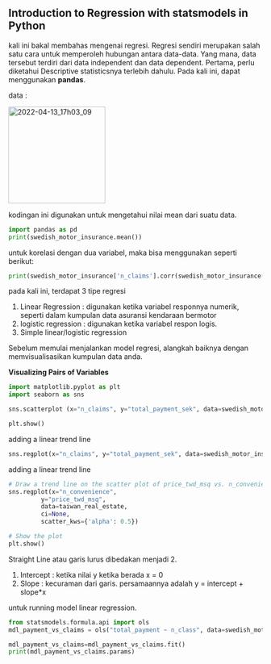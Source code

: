 ## Introduction to Regression with statsmodels in Python ##

kali ini bakal membahas mengenai regresi. Regresi sendiri merupakan salah satu cara untuk memperoleh hubungan antara data-data. Yang mana, data tersebut terdiri dari data independent dan data dependent. Pertama, perlu diketahui Descriptive statisticsnya terlebih dahulu. Pada kali ini, dapat menggunakan **pandas**. 

data :

<img width="192" alt="2022-04-13_17h03_09" src="https://user-images.githubusercontent.com/87213160/163154653-424a13fc-196a-46a8-b97f-0ad9dff9a533.png">

kodingan ini digunakan untuk mengetahui nilai mean dari suatu data. 
``` python
import pandas as pd
print(swedish_motor_insurance.mean())
```
untuk korelasi dengan dua variabel, maka bisa menggunakan seperti berikut: 
``` python
print(swedish_motor_insurance['n_claims'].corr(swedish_motor_insurance['total_payment_sek']))
```

pada kali ini, terdapat 3 tipe regresi 

1. Linear Regression : digunakan ketika variabel responnya numerik, seperti dalam kumpulan data asuransi kendaraan bermotor
2. logistic regression : digunakan ketika variabel respon logis. 
3. Simple linear/logistic regression

Sebelum memulai menjalankan model regresi, alangkah baiknya dengan memvisualisasikan kumpulan data anda. 

**Visualizing Pairs of Variables**

``` python
import matplotlib.pyplot as plt
import seaborn as sns

sns.scatterplot (x="n_claims", y="total_payment_sek", data=swedish_motor_insurance)

plt.show()
```

adding a linear trend line
``` python
sns.regplot(x="n_claims", y="total_payment_sek", data=swedish_motor_insurance, ci=none)
```

adding a linear trend line
``` python
# Draw a trend line on the scatter plot of price_twd_msq vs. n_convenience
sns.regplot(x="n_convenience",
         y="price_twd_msq",
         data=taiwan_real_estate,
         ci=None,
         scatter_kws={'alpha': 0.5})

# Show the plot
plt.show()
```

Straight Line atau garis lurus dibedakan menjadi 2. 
1. Intercept : ketika nilai y ketika berada x = 0
2. Slope : kecuraman dari garis. persamaannya adalah y = intercept + slope*x

untuk running model linear regression. 

``` python
from statsmodels.formula.api import ols
mdl_payment_vs_claims = ols("total_payment ~ n_class", data=swedish_motor_insurance

mdl_payment_vs_claims=mdl_payment_vs_claims.fit()
print(mdl_payment_vs_claims.params)
```
